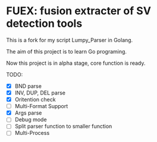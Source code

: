 # FUEX: fusion extracter of SV detection tools

This is a fork for my script Lumpy_Parser in Golang.

The aim of this project is to learn Go programing.

Now this project is in alpha stage, core function is ready.

TODO:

- [x] BND parse
- [x] INV, DUP, DEL parse
- [x] Oritention check
- [ ] Multi-Format Support
- [x] Args parse
- [ ] Debug mode
- [ ] Split parser function to smaller function
- [ ] Multi-Process
